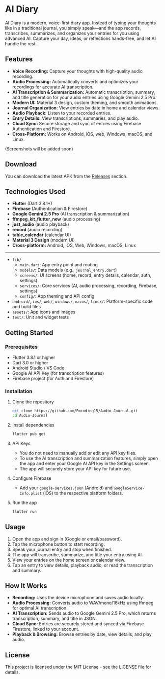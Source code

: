 
# AI Diary

AI Diary is a modern, voice-first diary app. Instead of typing your thoughts like in a traditional journal, you simply speak—and the app records, transcribes, summarizes, and organizes your entries for you using advanced AI. Capture your day, ideas, or reflections hands-free, and let AI handle the rest.

## Features

- **Voice Recording:** Capture your thoughts with high-quality audio recording.
- **Audio Processing:** Automatically converts and optimizes your recordings for accurate AI transcription.
- **AI Transcription & Summarization:** Automatic transcription, summary, and title generation for your audio entries using Google Gemini 2.5 Pro.
- **Modern UI:** Material 3 design, custom theming, and smooth animations.
- **Journal Organization:** View entries by date in home and calendar views.
- **Audio Playback:** Listen to your recorded entries.
- **Entry Details:** View transcriptions, summaries, and play audio.
- **Cloud Sync:** Secure storage and sync of entries using Firebase Authentication and Firestore.
- **Cross-Platform:** Works on Android, iOS, web, Windows, macOS, and Linux.

(Screenshots will be added soon)

## Download

You can download the latest APK from the [Releases](https://github.com/Emcoding15/Audio-Journal/releases) section.


## Technologies Used

- **Flutter** (Dart 3.8.1+)
- **Firebase** (Authentication & Firestore)
- **Google Gemini 2.5 Pro** (AI transcription & summarization)
- **ffmpeg_kit_flutter_new** (audio processing)
- **just_audio** (audio playback)
- **record** (audio recording)
- **table_calendar** (calendar UI)
- **Material 3 Design** (modern UI)
- **Cross-platform:** Android, iOS, Web, Windows, macOS, Linux


***

- `lib/`
  - `main.dart`: App entry point and routing
  - `models/`: Data models (e.g., `journal_entry.dart`)
  - `screens/`: UI screens (home, record, entry details, calendar, auth, settings)
  - `services/`: Core services (AI, audio processing, recording, Firebase, settings)
  - `config/`: App theming and API config
- `android/`, `ios/`, `web/`, `windows/`, `macos/`, `linux/`: Platform-specific code and build files
- `assets/`: App icons and images
- `test/`: Unit and widget tests

## Getting Started

### Prerequisites

- Flutter 3.8.1 or higher
- Dart 3.0 or higher
- Android Studio / VS Code
- Google AI API Key (for transcription features)
- Firebase project (for Auth and Firestore)

### Installation

1. Clone the repository
	```bash
	git clone https://github.com/Emcoding15/Audio-Journal.git
	cd Audio-Journal
	```

2. Install dependencies
	```bash
	flutter pub get
	```



3. API Keys
	- You do not need to manually add or edit any API key files.
	- To use the AI transcription and summarization features, simply open the app and enter your Google AI API key in the Settings screen.
	- The app will securely store your API key for future use.

4. Configure Firebase
	- Add your `google-services.json` (Android) and `GoogleService-Info.plist` (iOS) to the respective platform folders.

5. Run the app
	```bash
	flutter run
	```

## Usage

1. Open the app and sign in (Google or email/password).
2. Tap the microphone button to start recording.
3. Speak your journal entry and stop when finished.
4. The app will transcribe, summarize, and title your entry using AI.
5. View your entries on the home screen or calendar view.
6. Tap an entry to view details, playback audio, or read the transcription and summary.

## How It Works

- **Recording:** Uses the device microphone and saves audio locally.
- **Audio Processing:** Converts audio to WAV/mono/16kHz using ffmpeg for optimal AI transcription.
- **AI Transcription:** Sends audio to Google Gemini 2.5 Pro, which returns transcription, summary, and title in JSON.
- **Cloud Sync:** Entries are securely stored and synced via Firebase Firestore, linked to your account.
- **Playback & Browsing:** Browse entries by date, view details, and play audio.

## License

This project is licensed under the MIT License - see the LICENSE file for details.


